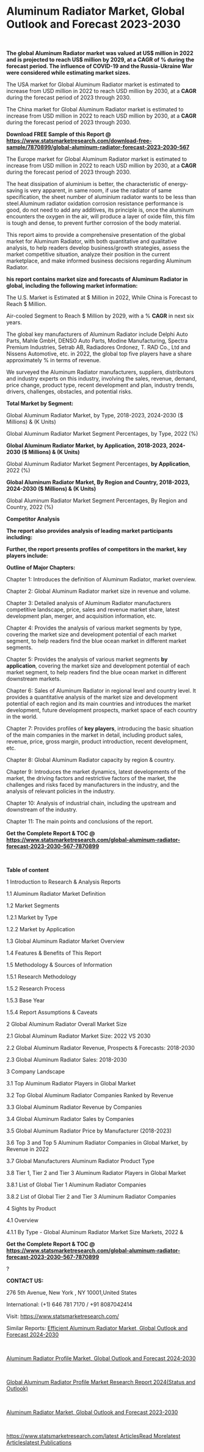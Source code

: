 <h1>Aluminum Radiator Market, Global Outlook and Forecast 2023-2030</h1><br/><p><strong>The global Aluminum Radiator market was valued at US$ million in 2022 and is projected to reach US$ million by 2029, at a <strong>CAGR</strong> of % during the forecast period. The influence of COVID-19 and the Russia-Ukraine War were considered while estimating market sizes.</strong></p>
 
 
 
 <p>The USA market for Global Aluminum Radiator market is estimated to increase from USD million in 2022 to reach USD million by 2030, at a <strong>CAGR</strong> during the forecast period of 2023 through 2030.</p>
 
 
 
 <p>The China market for Global Aluminum Radiator market is estimated to increase from USD million in 2022 to reach USD million by 2030, at a <strong>CAGR</strong> during the forecast period of 2023 through 2030.</p>
 
 
 
 <p><strong>Download FREE Sample of this Report @ <a href="https://www.statsmarketresearch.com/download-free-sample/7870899/global-aluminum-radiator-forecast-2023-2030-567">https://www.statsmarketresearch.com/download-free-sample/7870899/global-aluminum-radiator-forecast-2023-2030-567</a></strong></p>
 
 
 
 <p>The Europe market for Global Aluminum Radiator market is estimated to increase from USD million in 2022 to reach USD million by 2030, at a <strong>CAGR</strong> during the forecast period of 2023 through 2030.</p>
 
 
 
 <p>The heat dissipation of aluminium is better, the characteristic of energy-saving is very apparent, in same room, if use the radiator of same specification, the sheet number of aluminium radiator wants to be less than steel.Aluminum radiator oxidation corrosion resistance performance is good, do not need to add any additives, its principle is, once the aluminum encounters the oxygen in the air, will produce a layer of oxide film, this film is tough and dense, to prevent further corrosion of the body material.</p>
 
 
 
 <p>This report aims to provide a comprehensive presentation of the global market for Aluminum Radiator, with both quantitative and qualitative analysis, to help readers develop business/growth strategies, assess the market competitive situation, analyze their position in the current marketplace, and make informed business decisions regarding Aluminum Radiator.</p>
 
 
 
 <p><strong>his report contains market size and forecasts of Aluminum Radiator in global, including the following market information:</strong></p>
 
 
 
 <p>The U.S. Market is Estimated at $ Million in 2022, While China is Forecast to Reach $ Million.</p>
 
 
 
 <p>Air-cooled Segment to Reach $ Million by 2029, with a % <strong>CAGR</strong> in next six years.</p>
 
 
 
 <p>The global key manufacturers of Aluminum Radiator include Delphi Auto Parts, Mahle GmbH, DENSO Auto Parts, Modine Manufacturing, Spectra Premium Industries, Setrab AB, Radiadores Ordonez, T. RAD Co., Ltd and Nissens Automotive, etc. in 2022, the global top five players have a share approximately % in terms of revenue.</p>
 
 
 
 <p>We surveyed the Aluminum Radiator manufacturers, suppliers, distributors and industry experts on this industry, involving the sales, revenue, demand, price change, product type, recent development and plan, industry trends, drivers, challenges, obstacles, and potential risks.</p>
 
 
 
 <p><strong>Total Market by Segment:</strong></p>
 
 
 
 <p>Global Aluminum Radiator Market, by Type, 2018-2023, 2024-2030 ($ Millions) & (K Units)</p>
 
 
 
 <p>Global Aluminum Radiator Market Segment Percentages, by Type, 2022 (%)</p>
 
 
 
 <p><strong>Global Aluminum Radiator Market, <strong>by Application</strong>, 2018-2023, 2024-2030 ($ Millions) & (K Units)</strong></p>
 
 
 
 <p>Global Aluminum Radiator Market Segment Percentages, <strong>by Application</strong>, 2022 (%)</p>
 
 
 
 <p><strong>Global Aluminum Radiator Market, By Region and Country, 2018-2023, 2024-2030 ($ Millions) & (K Units)</strong></p>
 
 
 
 <p>Global Aluminum Radiator Market Segment Percentages, By Region and Country, 2022 (%)</p>
 
 
 
 <p><strong>Competitor Analysis</strong></p>
 
 
 
 <p><strong>The report also provides analysis of leading market participants including:</strong></p>
 
 
 
 <p><strong>Further, the report presents profiles of competitors in the market, <strong>key players</strong> include:</strong></p>
 
 
 
 <p><strong>Outline of Major Chapters:</strong></p>
 
 
 
 <p>Chapter 1: Introduces the definition of Aluminum Radiator, market overview.</p>
 
 
 
 <p>Chapter 2: Global Aluminum Radiator market size in revenue and volume.</p>
 
 
 
 <p>Chapter 3: Detailed analysis of Aluminum Radiator manufacturers competitive landscape, price, sales and revenue market share, latest development plan, merger, and acquisition information, etc.</p>
 
 
 
 <p>Chapter 4: Provides the analysis of various market segments by type, covering the market size and development potential of each market segment, to help readers find the blue ocean market in different market segments.</p>
 
 
 
 <p>Chapter 5: Provides the analysis of various market segments <strong>by application</strong>, covering the market size and development potential of each market segment, to help readers find the blue ocean market in different downstream markets.</p>
 
 
 
 <p>Chapter 6: Sales of Aluminum Radiator in regional level and country level. It provides a quantitative analysis of the market size and development potential of each region and its main countries and introduces the market development, future development prospects, market space of each country in the world.</p>
 
 
 
 <p>Chapter 7: Provides profiles of <strong>key players</strong>, introducing the basic situation of the main companies in the market in detail, including product sales, revenue, price, gross margin, product introduction, recent development, etc.</p>
 
 
 
 <p>Chapter 8: Global Aluminum Radiator capacity by region & country.</p>
 
 
 
 <p>Chapter 9: Introduces the market dynamics, latest developments of the market, the driving factors and restrictive factors of the market, the challenges and risks faced by manufacturers in the industry, and the analysis of relevant policies in the industry.</p>
 
 
 
 <p>Chapter 10: Analysis of industrial chain, including the upstream and downstream of the industry.</p>
 
 
 
 <p>Chapter 11: The main points and conclusions of the report.</p>
 
 
 
 <div><b>Get the Complete Report & TOC @ <a href="https://www.statsmarketresearch.com/global-aluminum-radiator-forecast-2023-2030-567-7870899">https://www.statsmarketresearch.com/global-aluminum-radiator-forecast-2023-2030-567-7870899</a></b></div>
 
 
 
 <p><br />
 
 <b>Table of content</b></p>
 
 
 
 <p>1 Introduction to Research & Analysis Reports<br />
 
 1.1 Aluminum Radiator Market Definition<br />
 
 1.2 Market Segments<br />
 
 1.2.1 Market by Type<br />
 
 1.2.2 Market by Application<br />
 
 1.3 Global Aluminum Radiator Market Overview<br />
 
 1.4 Features & Benefits of This Report<br />
 
 1.5 Methodology & Sources of Information<br />
 
 1.5.1 Research Methodology<br />
 
 1.5.2 Research Process<br />
 
 1.5.3 Base Year<br />
 
 1.5.4 Report Assumptions & Caveats<br />
 
 2 Global Aluminum Radiator Overall Market Size<br />
 
 2.1 Global Aluminum Radiator Market Size: 2022 VS 2030<br />
 
 2.2 Global Aluminum Radiator Revenue, Prospects & Forecasts: 2018-2030<br />
 
 2.3 Global Aluminum Radiator Sales: 2018-2030<br />
 
 3 Company Landscape<br />
 
 3.1 Top Aluminum Radiator Players in Global Market<br />
 
 3.2 Top Global Aluminum Radiator Companies Ranked by Revenue<br />
 
 3.3 Global Aluminum Radiator Revenue by Companies<br />
 
 3.4 Global Aluminum Radiator Sales by Companies<br />
 
 3.5 Global Aluminum Radiator Price by Manufacturer (2018-2023)<br />
 
 3.6 Top 3 and Top 5 Aluminum Radiator Companies in Global Market, by Revenue in 2022<br />
 
 3.7 Global Manufacturers Aluminum Radiator Product Type<br />
 
 3.8 Tier 1, Tier 2 and Tier 3 Aluminum Radiator Players in Global Market<br />
 
 3.8.1 List of Global Tier 1 Aluminum Radiator Companies<br />
 
 3.8.2 List of Global Tier 2 and Tier 3 Aluminum Radiator Companies<br />
 
 4 Sights by Product<br />
 
 4.1 Overview<br />
 
 4.1.1 By Type - Global Aluminum Radiator Market Size Markets, 2022 &</p>
 
 
 
 <div><b>Get the Complete Report & TOC @ <a href="https://www.statsmarketresearch.com/global-aluminum-radiator-forecast-2023-2030-567-7870899">https://www.statsmarketresearch.com/global-aluminum-radiator-forecast-2023-2030-567-7870899</a></b></div>
 
 
 
 <p>? </p>
 
 
 
 <p><b>CONTACT US:</b><br />
 
 276 5th Avenue, New York , NY 10001,United States<br />
 
 International: (+1) 646 781 7170 / +91 8087042414<br />
 
 Visit: <a href="https://www.statsmarketresearch.com/">https://www.statsmarketresearch.com/</a><br />
 
 Similar Reports: <a href="https://www.statsmarketresearch.com/global-aluminum-radiator-forecast-2023-2030-567-7870899">Efficient Aluminum Radiator Market, Global Outlook and Forecast 2024-2030</a><br />
 
 <br />
 
 <a href="https://www.statsmarketresearch.com/global-aluminum-radiator-forecast-2023-2030-567-7870899">Aluminum Radiator Profile Market, Global Outlook and Forecast 2024-2030</a><br />
 
 <br />
 
 <a href="https://www.statsmarketresearch.com/global-aluminum-radiator-forecast-2023-2030-567-7870899">Global Aluminum Radiator Profile Market Research Report 2024(Status and Outlook)</a><br />
 
 <br />
 
 <a href="https://www.statsmarketresearch.com/global-aluminum-radiator-forecast-2023-2030-567-7870899">Aluminum Radiator Market, Global Outlook and Forecast 2023-2030</a><br />
 
 <br />
 
 <a href="https://gyeongbokgung.com">https://www.statsmarketresearch.com/</a><a href="https://hallyeomaritime.com">latest Articles</a><a href="https://jingwansa.com">Read More</a><a href="https://nguoiviet.jp/">latest Articles</a><a href="https://www.intelmarketresearch.com/">latest Publications</a></p>